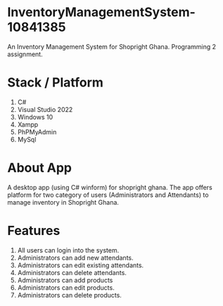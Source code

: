 # InventoryManagementSystem-10841385
An Inventory Management System for Shopright Ghana. Programming 2 assignment. 

# Stack / Platform <br/>
1. C# <br/>
2. Visual Studio 2022 <br/>
3. Windows 10 <br/>
4. Xampp <br/>
5. PhPMyAdmin <br/>
6. MySql <br/>

# About App
A desktop app (using C# winform) for shopright ghana. The app offers platform for two category of users (Administrators and Attendants) to manage inventory in Shopright Ghana. <br/>

# Features
1. All users can login into the system. <br/>
2. Administrators can add new attendants. <br/>
3. Administrators can edit existing attendants. <br/>
4. Administrators can delete attendants. <br/>
5. Administrators can add products <br/>
6. Administrators can edit products. <br/>
7. Administrators can delete products. <br/>
